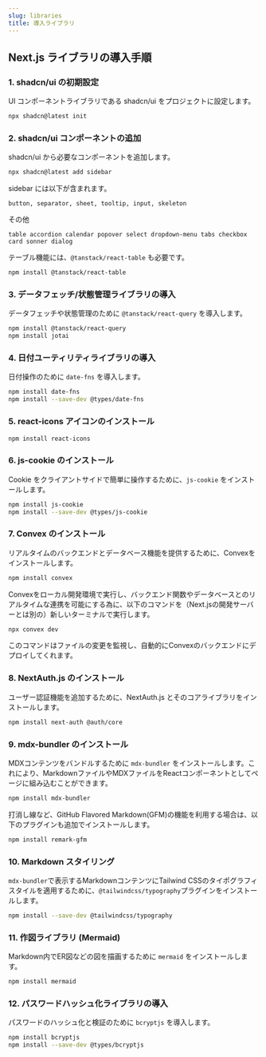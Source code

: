 ```yaml
---
slug: libraries
title: 導入ライブラリ
---
```


## Next.js ライブラリの導入手順

### 1. shadcn/ui の初期設定

UI コンポーネントライブラリである shadcn/ui をプロジェクトに設定します。

```bash
npx shadcn@latest init
```

### 2. shadcn/ui コンポーネントの追加

shadcn/ui から必要なコンポーネントを追加します。

```bash
npx shadcn@latest add sidebar
```
sidebar には以下が含まれます。
```
button, separator, sheet, tooltip, input, skeleton
```

その他
```
table accordion calendar popover select dropdown-menu tabs checkbox card sonner dialog
```

テーブル機能には、`@tanstack/react-table` も必要です。
```bash
npm install @tanstack/react-table
```

### 3. データフェッチ/状態管理ライブラリの導入

データフェッチや状態管理のために `@tanstack/react-query` を導入します。

```bash
npm install @tanstack/react-query
npm install jotai
```

### 4. 日付ユーティリティライブラリの導入

日付操作のために `date-fns` を導入します。

```bash
npm install date-fns
npm install --save-dev @types/date-fns
```

### 5. react-icons アイコンのインストール

```bash
npm install react-icons
```

### 6. js-cookie のインストール

Cookie をクライアントサイドで簡単に操作するために、`js-cookie` をインストールします。

```bash
npm install js-cookie
npm install --save-dev @types/js-cookie
```

### 7. Convex のインストール

リアルタイムのバックエンドとデータベース機能を提供するために、Convexをインストールします。

```bash
npm install convex
```

Convexをローカル開発環境で実行し、バックエンド関数やデータベースとのリアルタイムな連携を可能にする為に、以下のコマンドを（Next.jsの開発サーバーとは別の）新しいターミナルで実行します。

```bash
npx convex dev
```

このコマンドはファイルの変更を監視し、自動的にConvexのバックエンドにデプロイしてくれます。

### 8. NextAuth.js のインストール

ユーザー認証機能を追加するために、NextAuth.js とそのコアライブラリをインストールします。

```bash
npm install next-auth @auth/core
```

### 9. mdx-bundler のインストール

MDXコンテンツをバンドルするために `mdx-bundler` をインストールします。これにより、MarkdownファイルやMDXファイルをReactコンポーネントとしてページに組み込むことができます。

```bash
npm install mdx-bundler
```

打消し線など、GitHub Flavored Markdown(GFM)の機能を利用する場合は、以下のプラグインも追加でインストールします。

```bash
npm install remark-gfm
```

### 10. Markdown スタイリング

`mdx-bundler`で表示するMarkdownコンテンツにTailwind CSSのタイポグラフィスタイルを適用するために、`@tailwindcss/typography`プラグインをインストールします。

```bash
npm install --save-dev @tailwindcss/typography
```

### 11. 作図ライブラリ (Mermaid)

Markdown内でER図などの図を描画するために `mermaid` をインストールします。

```bash
npm install mermaid
```

### 12. パスワードハッシュ化ライブラリの導入

パスワードのハッシュ化と検証のために `bcryptjs` を導入します。

```bash
npm install bcryptjs
npm install --save-dev @types/bcryptjs
```